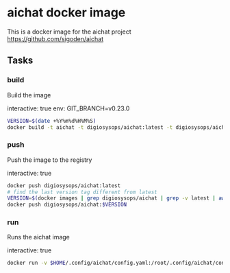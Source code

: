 # aichat docker image

This is a docker image for the aichat project https://github.com/sigoden/aichat 

## Tasks

### build

Build the image

interactive: true
env: GIT_BRANCH=v0.23.0

```bash
VERSION=$(date +%Y%m%d%H%M%S)
docker build -t aichat -t digiosysops/aichat:latest -t digiosysops/aichat:$VERSION .
```

### push

Push the image to the registry

interactive: true

```bash
docker push digiosysops/aichat:latest
# find the last version tag different from latest
VERSION=$(docker images | grep digiosysops/aichat | grep -v latest | awk '{print $2}' | head -n 1)
docker push digiosysops/aichat:$VERSION
```

### run

Runs the aichat image

interactive: true

```bash
docker run -v $HOME/.config/aichat/config.yaml:/root/.config/aichat/config.yaml --rm -p 8000:8000 aichat
```